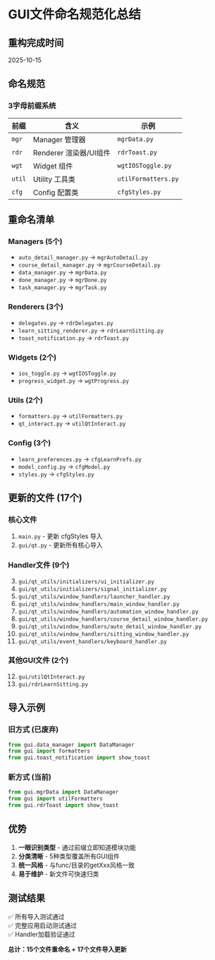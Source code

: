 # GUI文件命名规范化总结

## 重构完成时间
2025-10-15

## 命名规范

### 3字母前缀系统
| 前缀 | 含义 | 示例 |
|------|------|------|
| `mgr` | Manager 管理器 | `mgrData.py` |
| `rdr` | Renderer 渲染器/UI组件 | `rdrToast.py` |
| `wgt` | Widget 组件 | `wgtIOSToggle.py` |
| `util` | Utility 工具类 | `utilFormatters.py` |
| `cfg` | Config 配置类 | `cfgStyles.py` |

## 重命名清单

### Managers (5个)
- `auto_detail_manager.py` → `mgrAutoDetail.py`
- `course_detail_manager.py` → `mgrCourseDetail.py`
- `data_manager.py` → `mgrData.py`
- `done_manager.py` → `mgrDone.py`
- `task_manager.py` → `mgrTask.py`

### Renderers (3个)
- `delegates.py` → `rdrDelegates.py`
- `learn_sitting_renderer.py` → `rdrLearnSitting.py`
- `toast_notification.py` → `rdrToast.py`

### Widgets (2个)
- `ios_toggle.py` → `wgtIOSToggle.py`
- `progress_widget.py` → `wgtProgress.py`

### Utils (2个)
- `formatters.py` → `utilFormatters.py`
- `qt_interact.py` → `utilQtInteract.py`

### Config (3个)
- `learn_preferences.py` → `cfgLearnPrefs.py`
- `model_config.py` → `cfgModel.py`
- `styles.py` → `cfgStyles.py`

## 更新的文件 (17个)

### 核心文件
1. `main.py` - 更新 cfgStyles 导入
2. `gui/qt.py` - 更新所有核心导入

### Handler文件 (9个)
3. `gui/qt_utils/initializers/ui_initializer.py`
4. `gui/qt_utils/initializers/signal_initializer.py`
5. `gui/qt_utils/window_handlers/launcher_handler.py`
6. `gui/qt_utils/window_handlers/main_window_handler.py`
7. `gui/qt_utils/window_handlers/automation_window_handler.py`
8. `gui/qt_utils/window_handlers/course_detail_window_handler.py`
9. `gui/qt_utils/window_handlers/auto_detail_window_handler.py`
10. `gui/qt_utils/window_handlers/sitting_window_handler.py`
11. `gui/qt_utils/event_handlers/keyboard_handler.py`

### 其他GUI文件 (2个)
12. `gui/utilQtInteract.py`
13. `gui/rdrLearnSitting.py`

## 导入示例

### 旧方式 (已废弃)
```python
from gui.data_manager import DataManager
from gui import formatters
from gui.toast_notification import show_toast
```

### 新方式 (当前)
```python
from gui.mgrData import DataManager
from gui import utilFormatters
from gui.rdrToast import show_toast
```

## 优势

1. **一眼识别类型** - 通过前缀立即知道模块功能
2. **分类清晰** - 5种类型覆盖所有GUI组件
3. **统一风格** - 与func/目录的getXxx风格一致
4. **易于维护** - 新文件可快速归类

## 测试结果

✅ 所有导入测试通过  
✅ 完整应用启动测试通过  
✅ Handler加载验证通过  

**总计：15个文件重命名 + 17个文件导入更新**
